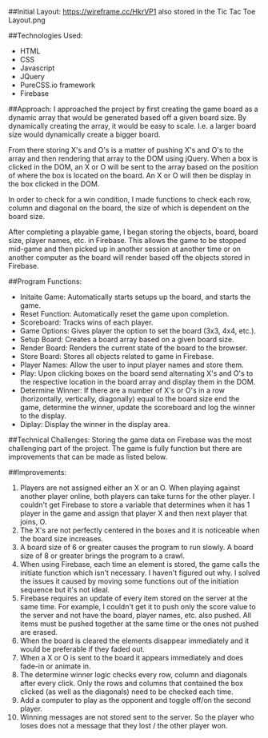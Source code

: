 ##Initial Layout:
https://wireframe.cc/HkrVP1 also stored in the Tic Tac Toe Layout.png

##Technologies Used:
* HTML
* CSS
* Javascript
* JQuery
* PureCSS.io framework
* Firebase

##Approach:
I approached the project by first creating the game board as a dynamic array that would be generated based off a given board size. By dynamically creating the array, it would be easy to scale. I.e. a larger board size would dynamically create a bigger board.

From there storing X's and O's is a matter of pushing X's and O's to the array and then rendering that array to the DOM using jQuery. When a box is clicked in the DOM, an X or O will be sent to the array based on the position of where the box is located on the board. An X or O will then be display in the box clicked in the DOM.  

In order to check for a win condition, I made functions to check each row, column and diagonal on the board, the size of which is dependent on the board size.

After completing a playable game, I began storing the objects, board, board size, player names, etc. in Firebase. This allows the game to be stopped mid-game and then picked up in another session at another time  or on another computer as the board will render based off the objects stored in Firebase.

##Program Functions:
* Initaite Game: Automatically starts setups up the board, and starts the game.
* Reset Function: Automatically reset the game upon completion.
* Scoreboard: Tracks wins of each player.
* Game Options: Gives player the option to set the board (3x3, 4x4, etc.).
* Setup Board: Creates a board array based on a given board size.
* Render Board: Renders the current state of the board to the browser.
* Store Board: Stores all objects related to game in Firebase.
* Player Names: Allow the user to input player names and store them.
* Play: Upon clicking boxes on the board send alternating X's and O's to the respective location in the board array and display them in the DOM.
* Determine Winner: If there are a number of X's or O's in a row (horizontally, vertically, diagonally) equal to the board size end the game, determine the winner, update the scoreboard and log the winner to the display.
* Diplay: Display the winner in the display area.

##Technical Challenges:
Storing the game data on Firebase was the most challenging part of the project. The game is fully function but there are improvements that can be made as listed below.

##Improvements:
1. Players are not assigned either an X or an O. When playing against another player online, both players can take turns for the other player. I couldn't get Firebase to store a variable that determines when it has 1 player in the game and assign that player X and then next player that joins, O.
2. The X's are not perfectly centered in the boxes and it is noticeable when the board size increases.
3. A board size of 6 or greater causes the program to run slowly. A board size of 8 or greater brings the program to a crawl.
4. When using Firebase, each time an element is stored, the game calls the initiate function which isn't necessary. I haven't figured out why. I solved the issues it caused by moving some functions out of the initiation sequence but it's not ideal.
5. Firebase requires an update of every item stored on the server at the same time. For example, I couldn't get it to push only the score value to the server and not have the board, player names, etc. also pushed. All items must be pushed together at the same time or the ones not pushed are erased.
6. When the board is cleared the elements disappear immediately and it would be preferable if they faded out.
7. When a X or O is sent to the board it appears immediately and does fade-in or animate in.
8. The determine winner logic checks every row, column and diagonals after every click. Only the rows and columns that contained the box clicked (as well as the diagonals) need to be checked each time.
9. Add a computer to play as the opponent and toggle off/on the second player.
10. Winning messages are not stored sent to the server. So the player who loses does not a message that they lost / the other player won.
